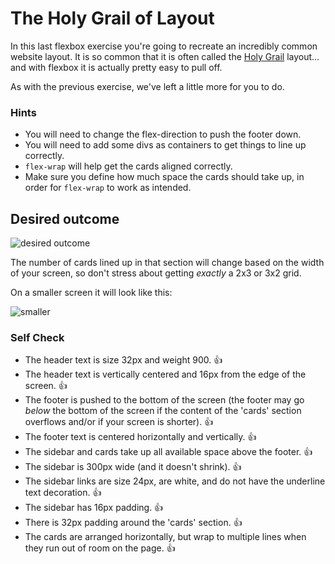 # The Holy Grail of Layout

In this last flexbox exercise you're going to recreate an incredibly common website layout. It is so common that it is often called the [Holy Grail](https://www.google.com/search?q=holy+grail+layout&tbm=isch&sclient=img) layout... and with flexbox it is actually pretty easy to pull off.

As with the previous exercise, we've left a little more for you to do.

### Hints
- You will need to change the flex-direction to push the footer down.
- You will need to add some divs as containers to get things to line up correctly.
- `flex-wrap` will help get the cards aligned correctly.
-  Make sure you define how much space the cards should take up, in order for `flex-wrap` to work as intended.

## Desired outcome

![desired outcome](./desired-outcome.png)

The number of cards lined up in that section will change based on the width of your screen, so don't stress about getting _exactly_ a 2x3 or 3x2 grid.

On a smaller screen it will look like this:

![smaller](./desired-outcome-smaller.png)

### Self Check
- The header text is size 32px and weight 900. 👍
- The header text is vertically centered and 16px from the edge of the screen. 👍
- The footer is pushed to the bottom of the screen (the footer may go _below_ the bottom of the screen if the content of the 'cards' section overflows and/or if your screen is shorter). 👍
- The footer text is centered horizontally and vertically. 👍
- The sidebar and cards take up all available space above the footer. 👍
- The sidebar is 300px wide (and it doesn't shrink). 👍
- The sidebar links are size 24px, are white, and do not have the underline text decoration. 👍
- The sidebar has 16px padding. 👍
- There is 32px padding around the 'cards' section. 👍
- The cards are arranged horizontally, but wrap to multiple lines when they run out of room on the page. 👍

